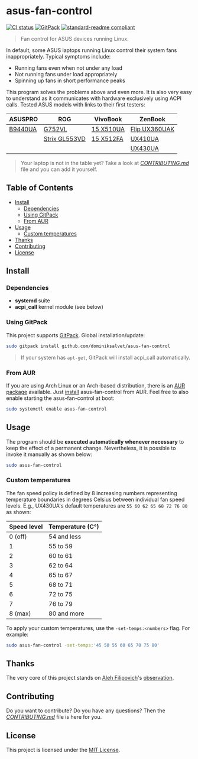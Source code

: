 # asus-fan-control

[![CI status](https://github.com/dominiksalvet/asus-fan-control/workflows/CI/badge.svg)](https://github.com/dominiksalvet/asus-fan-control/commits)
[![GitPack](https://img.shields.io/badge/-GitPack-571997)](https://github.com/dominiksalvet/gitpack)
[![standard-readme compliant](https://img.shields.io/badge/readme_style-standard-brightgreen.svg)](https://github.com/RichardLitt/standard-readme)

> Fan control for ASUS devices running Linux.

In default, some ASUS laptops running Linux control their system fans inappropriately. Typical symptoms include:

* Running fans even when not under any load
* Not running fans under load appropriately
* Spinning up fans in short performance peaks

This program solves the problems above and even more. It is also very easy to understand as it communicates with hardware exclusively using ACPI calls. Tested ASUS models with links to their first testers:

| ASUSPRO      | ROG                | VivoBook       | ZenBook            |
|--------------|--------------------|----------------|--------------------|
| [B9440UA][1] | [G752VL][2]        | [15 X510UA][4] | [Flip UX360UAK][6] |
|              | [Strix GL553VD][3] | [15 X512FA][5] | [UX410UA][7]       |
|              |                    |                | [UX430UA][8]       |

[1]: https://github.com/fzwoch
[2]: https://github.com/icegood
[3]: https://gitlab.com/infinito84
[4]: https://github.com/agura-lex
[5]: https://github.com/MartinMyr
[6]: https://github.com/afilipovich
[7]: https://github.com/fsanzdev
[8]: https://github.com/dominiksalvet

> Your laptop is not in the table yet? Take a look at [*CONTRIBUTING.md*](CONTRIBUTING.md) file and you can add it yourself.

## Table of Contents

* [Install](#install)
  * [Dependencies](#dependencies)
  * [Using GitPack](#using-gitpack)
  * [From AUR](#from-aur)
* [Usage](#usage)
  * [Custom temperatures](#custom-temperatures)
* [Thanks](#thanks)
* [Contributing](#contributing)
* [License](#license)

## Install

### Dependencies

* **systemd** suite
* **acpi_call** kernel module (see below)

### Using GitPack

This project supports [GitPack](https://github.com/dominiksalvet/gitpack). Global installation/update:

```sh
sudo gitpack install github.com/dominiksalvet/asus-fan-control
```

> If your system has `apt-get`, GitPack will install acpi_call automatically.

### From AUR

If you are using Arch Linux or an Arch-based distribution, there is an [AUR package](https://aur.archlinux.org/packages/asus-fan-control) available. Just [install](https://wiki.archlinux.org/index.php/Arch_User_Repository#Installing_packages) asus-fan-control from AUR. Feel free to also enable starting the asus-fan-control at boot:

```sh
sudo systemctl enable asus-fan-control
```

## Usage

The program should be **executed automatically whenever necessary** to keep the effect of a permanent change. Nevertheless, it is possible to invoke it manually as shown below:

```sh
sudo asus-fan-control
```

### Custom temperatures

The fan speed policy is defined by 8 increasing numbers representing temperature boundaries in degrees Celsius between individual fan speed levels. E.g., UX430UA's default temperatures are `55 60 62 65 68 72 76 80` as shown:

| Speed level | Temperature (C°) |
|-------------|------------------|
| 0 (off)     | 54 and less      |
| 1           | 55 to 59         |
| 2           | 60 to 61         |
| 3           | 62 to 64         |
| 4           | 65 to 67         |
| 5           | 68 to 71         |
| 6           | 72 to 75         |
| 7           | 76 to 79         |
| 8 (max)     | 80 and more      |

To apply your custom temperatures, use the `-set-temps:<numbers>` flag. For example:

```sh
sudo asus-fan-control -set-temps:'45 50 55 60 65 70 75 80'
```

## Thanks

The very core of this project stands on [Aleh Filipovich](https://github.com/afilipovich)'s [observation](https://github.com/daringer/asus-fan/issues/44#issuecomment-307589414).

## Contributing

Do you want to contribute? Do you have any questions? Then the [*CONTRIBUTING.md*](CONTRIBUTING.md) file is here for you.

## License

This project is licensed under the [MIT License](LICENSE).

